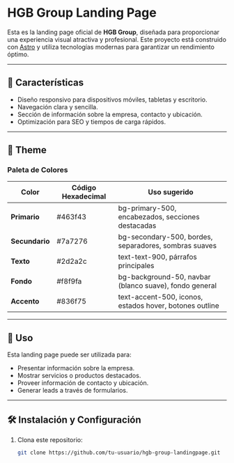 # HGB Group Landing Page

Esta es la landing page oficial de **HGB Group**, diseñada para proporcionar una experiencia visual atractiva y profesional. Este proyecto está construido con [Astro](https://astro.build/) y utiliza tecnologías modernas para garantizar un rendimiento óptimo.

---

## 🚀 Características

- Diseño responsivo para dispositivos móviles, tabletas y escritorio.
- Navegación clara y sencilla.
- Sección de información sobre la empresa, contacto y ubicación.
- Optimización para SEO y tiempos de carga rápidos.

---

## 🎨 Theme

### Paleta de Colores

| Color          | Código Hexadecimal | Uso sugerido                                            |
| -------------- | ------------------ | ------------------------------------------------------- |
| **Primario**   | #463f43            | bg-primary-500, encabezados, secciones destacadas       |
| **Secundario** | #7a7276            | bg-secondary-500, bordes, separadores, sombras suaves   |
| **Texto**      | #2d2a2c            | text-text-900, párrafos principales                     |
| **Fondo**      | #f8f9fa            | bg-background-50, navbar (blanco suave), fondo general  |
| **Accento**    | #836f75            | text-accent-500, iconos, estados hover, botones outline |

---

## 📄 Uso

Esta landing page puede ser utilizada para:

- Presentar información sobre la empresa.
- Mostrar servicios o productos destacados.
- Proveer información de contacto y ubicación.
- Generar leads a través de formularios.

---

## 🛠️ Instalación y Configuración

1. Clona este repositorio:
   ```bash
   git clone https://github.com/tu-usuario/hgb-group-landingpage.git
   ```
